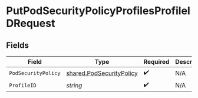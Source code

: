 # PutPodSecurityPolicyProfilesProfileIDRequest


## Fields

| Field                                                                | Type                                                                 | Required                                                             | Description                                                          |
| -------------------------------------------------------------------- | -------------------------------------------------------------------- | -------------------------------------------------------------------- | -------------------------------------------------------------------- |
| `PodSecurityPolicy`                                                  | [shared.PodSecurityPolicy](../../models/shared/podsecuritypolicy.md) | :heavy_check_mark:                                                   | N/A                                                                  |
| `ProfileID`                                                          | *string*                                                             | :heavy_check_mark:                                                   | N/A                                                                  |
